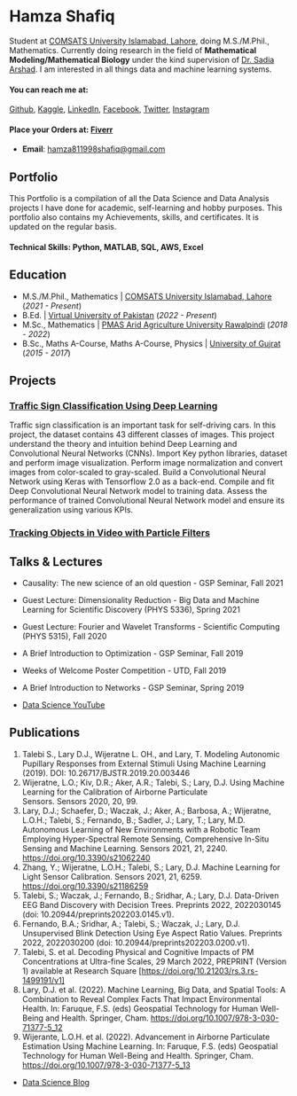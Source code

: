 # Hamza Shafiq
Student at [COMSATS University Islamabad, Lahore](https://lahore.comsats.edu.pk/default.aspx), doing M.S./M.Phil., Mathematics. Currently doing research in the field of **Mathematical Modeling/Mathematical Biology** under the kind supervision of [Dr. Sadia Arshad](https://lahore.comsats.edu.pk/Employees/807). I am interested in all things data and machine learning systems.
#### **You can reach me at:**
[Github](https://github.com/hamza811998), [Kaggle](https://www.kaggle.com/hamza811998), [LinkedIn](https://www.linkedin.com/in/hamza811998/), [Facebook](https://www.facebook.com/hamza811998/), [Twitter](https://twitter.com/hamza811998), [Instagram](https://www.instagram.com/hamza811998/)
#### **Place your Orders at:** [Fiverr](https://www.fiverr.com/s/agNoNQ)
- **Email**: [hamza811998shafiq@gmail.com](hamza811998shafiq@gmail.com)

## Portfolio
This Portfolio is a compilation of all the Data Science and Data Analysis projects I have done for academic, self-learning and hobby purposes. This portfolio also contains my Achievements, skills, and certificates. It is updated on the regular basis.

#### Technical Skills: Python, MATLAB, SQL, AWS, Excel

## Education								       		
- M.S./M.Phil., Mathematics	| [COMSATS University Islamabad, Lahore](https://lahore.comsats.edu.pk/default.aspx) (_2021 - Present_)
- B.Ed. | [Virtual University of Pakistan](https://www.vu.edu.pk/) (_2022 - Present_)
- M.Sc., Mathematics | [PMAS Arid Agriculture University Rawalpindi](https://www.uaar.edu.pk/index.php) (_2018 - 2022_)
- B.Sc., Maths A-Course, Maths A-Course, Physics | [University of Gujrat](https://uog.edu.pk/main.php) (_2015 - 2017_)

<!--
## Work Experience
**Data Scientist @ Toyota Financial Services (_June 2022 - Present_)**
- Uncovered and corrected missing step in production data pipeline which impacted over 70% of active accounts
- Redeveloped loan originations model which resulted in 50% improvement in model performance and saving 1 million dollars in potential losses

**Data Science Consultant @ Shawhin Talebi Ventures LLC (_December 2020 - Present_)**
- Conducted data collection, processing, and analysis for novel study evaluating the impact of over 300 biometrics variables on human performance in hyper-realistic, live-fire training scenarios
- Applied unsupervised deep learning approaches to longitudinal ICU data to discover novel sepsis sub-phenotypes
-->

## Projects
### [Traffic Sign Classification Using Deep Learning](https://github.com/hamza811998/P-03-Traffic_Sign_Classification_Using_Deep_Learning)
Traffic sign classification is an important task for self-driving cars. In this project, the dataset contains 43 different classes of images. This project understand the theory and intuition behind Deep Learning and Convolutional Neural Networks (CNNs). Import Key python libraries, dataset and perform image visualization. Perform image normalization and convert images from color-scaled to gray-scaled. Build a Convolutional Neural Network using Keras with Tensorflow 2.0 as a back-end. Compile and fit Deep Convolutional Neural Network model to training data. Assess the performance of trained Convolutional Neural Network model and ensure its generalization using various KPIs.

<!-- ![EEG Band Discovery](/assets/img/eeg_band_discovery.jpeg) -->

### [Tracking Objects in Video with Particle Filters](https://github.com/hamza811998/P-05-Tracking_Objects_in_Video_with_Particle_Filters)


<!-- ![Bike Study](/assets/img/bike_study.jpeg) -->

## Talks & Lectures
- Causality: The new science of an old question - GSP Seminar, Fall 2021
- Guest Lecture: Dimensionality Reduction - Big Data and Machine Learning for Scientific Discovery (PHYS 5336), Spring 2021
- Guest Lecture: Fourier and Wavelet Transforms - Scientific Computing (PHYS 5315), Fall 2020
- A Brief Introduction to Optimization - GSP Seminar, Fall 2019
- Weeks of Welcome Poster Competition - UTD, Fall 2019
- A Brief Introduction to Networks - GSP Seminar, Spring 2019

- [Data Science YouTube](https://www.youtube.com/channel/UCa9gErQ9AE5jT2DZLjXBIdA)

## Publications
1. Talebi S., Lary D.J., Wijeratne L. OH., and Lary, T. Modeling Autonomic Pupillary Responses from External Stimuli Using Machine Learning (2019). DOI: 10.26717/BJSTR.2019.20.003446
2. Wijeratne, L.O.; Kiv, D.R.; Aker, A.R.; Talebi, S.; Lary, D.J. Using Machine Learning for the Calibration of Airborne Particulate Sensors. Sensors 2020, 20, 99.
3. Lary, D.J.; Schaefer, D.; Waczak, J.; Aker, A.; Barbosa, A.; Wijeratne, L.O.H.; Talebi, S.; Fernando, B.; Sadler, J.; Lary, T.; Lary, M.D. Autonomous Learning of New Environments with a Robotic Team Employing Hyper-Spectral Remote Sensing, Comprehensive In-Situ Sensing and Machine Learning. Sensors 2021, 21, 2240. https://doi.org/10.3390/s21062240
4. Zhang, Y.; Wijeratne, L.O.H.; Talebi, S.; Lary, D.J. Machine Learning for Light Sensor Calibration. Sensors 2021, 21, 6259. https://doi.org/10.3390/s21186259
5. Talebi, S.; Waczak, J.; Fernando, B.; Sridhar, A.; Lary, D.J. Data-Driven EEG Band Discovery with Decision Trees. Preprints 2022, 2022030145 (doi: 10.20944/preprints202203.0145.v1).
6. Fernando, B.A.; Sridhar, A.; Talebi, S.; Waczak, J.; Lary, D.J. Unsupervised Blink Detection Using Eye Aspect Ratio Values. Preprints 2022, 2022030200 (doi: 10.20944/preprints202203.0200.v1).
7. Talebi, S. et al. Decoding Physical and Cognitive Impacts of PM Concentrations at Ultra-fine Scales, 29 March 2022, PREPRINT (Version 1) available at Research Square [https://doi.org/10.21203/rs.3.rs-1499191/v1]
8. Lary, D.J. et al. (2022). Machine Learning, Big Data, and Spatial Tools: A Combination to Reveal Complex Facts That Impact Environmental Health. In: Faruque, F.S. (eds) Geospatial Technology for Human Well-Being and Health. Springer, Cham. https://doi.org/10.1007/978-3-030-71377-5_12
9. Wijerante, L.O.H. et al. (2022). Advancement in Airborne Particulate Estimation Using Machine Learning. In: Faruque, F.S. (eds) Geospatial Technology for Human Well-Being and Health. Springer, Cham. https://doi.org/10.1007/978-3-030-71377-5_13

- [Data Science Blog](https://medium.com/@shawhin)
